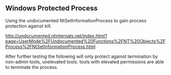 ## Windows Protected Process

Using the undocumented NtSetInformationProcess to gain process protection against kill.

http://undocumented.ntinternals.net/index.html?page=UserMode%2FUndocumented%20Functions%2FNT%20Objects%2FProcess%2FNtSetInformationProcess.html

After further testing the following will only protect against termination by non-admin tools, unelevated tools. tools with elevated permissions are able to terminate the process.